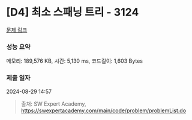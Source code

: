 # [D4] 최소 스패닝 트리 - 3124 

[문제 링크](https://swexpertacademy.com/main/code/problem/problemDetail.do?contestProbId=AV_mSnmKUckDFAWb) 

### 성능 요약

메모리: 189,576 KB, 시간: 5,130 ms, 코드길이: 1,603 Bytes

### 제출 일자

2024-08-29 14:57



> 출처: SW Expert Academy, https://swexpertacademy.com/main/code/problem/problemList.do